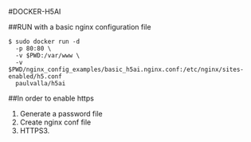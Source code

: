 #DOCKER-H5AI

##RUN with a basic nginx configuration file



```
$ sudo docker run -d 
  -p 80:80 \ 
  -v $PWD:/var/www \
  -v $PWD/nginx_config_examples/basic_h5ai.nginx.conf:/etc/nginx/sites-enabled/h5.conf
  paulvalla/h5ai
```

##In order to enable https

1. Generate a password file
2. Create nginx conf file
3. HTTPS3. 

